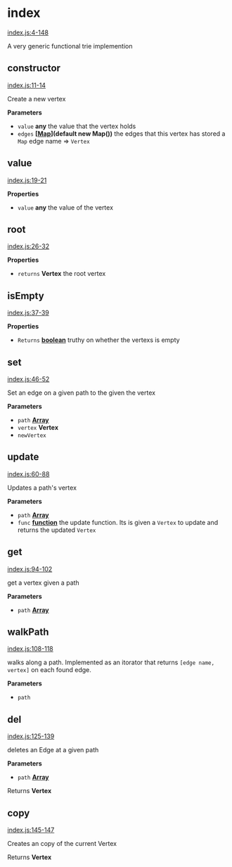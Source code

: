 <!-- Generated by documentation.js. Update this documentation by updating the source code. -->

# index

[index.js:4-148](https://github.com/wanderer/functional-dag/blob/d522d82d6eb0e39471ce61cd5225a49c689ac529/index.js#L4-L148 "Source code on GitHub")

A very generic functional trie implemention

## constructor

[index.js:11-14](https://github.com/wanderer/functional-dag/blob/d522d82d6eb0e39471ce61cd5225a49c689ac529/index.js#L11-L14 "Source code on GitHub")

Create a new vertex

**Parameters**

-   `value` **any** the value that the vertex holds
-   `edges` **\[[Map](https://developer.mozilla.org/en-US/docs/Web/JavaScript/Reference/Global_Objects/Map)](default new Map())** the edges that this vertex has stored a `Map` edge name => `Vertex`

## value

[index.js:19-21](https://github.com/wanderer/functional-dag/blob/d522d82d6eb0e39471ce61cd5225a49c689ac529/index.js#L19-L21 "Source code on GitHub")

**Properties**

-   `value` **any** the value of the vertex

## root

[index.js:26-32](https://github.com/wanderer/functional-dag/blob/d522d82d6eb0e39471ce61cd5225a49c689ac529/index.js#L26-L32 "Source code on GitHub")

**Properties**

-   `returns` **Vertex** the root vertex

## isEmpty

[index.js:37-39](https://github.com/wanderer/functional-dag/blob/d522d82d6eb0e39471ce61cd5225a49c689ac529/index.js#L37-L39 "Source code on GitHub")

**Properties**

-   `Returns` **[boolean](https://developer.mozilla.org/en-US/docs/Web/JavaScript/Reference/Global_Objects/Boolean)** truthy on whether the vertexs is empty

## set

[index.js:46-52](https://github.com/wanderer/functional-dag/blob/d522d82d6eb0e39471ce61cd5225a49c689ac529/index.js#L46-L52 "Source code on GitHub")

Set an edge on a given path to the given the vertex

**Parameters**

-   `path` **[Array](https://developer.mozilla.org/en-US/docs/Web/JavaScript/Reference/Global_Objects/Array)** 
-   `vertex` **Vertex** 
-   `newVertex`  

## update

[index.js:60-88](https://github.com/wanderer/functional-dag/blob/d522d82d6eb0e39471ce61cd5225a49c689ac529/index.js#L60-L88 "Source code on GitHub")

Updates a path's vertex

**Parameters**

-   `path` **[Array](https://developer.mozilla.org/en-US/docs/Web/JavaScript/Reference/Global_Objects/Array)** 
-   `func` **[function](https://developer.mozilla.org/en-US/docs/Web/JavaScript/Reference/Statements/function)** the update function. Its is given a `Vertex` to update
    and returns the updated `Vertex`

## get

[index.js:94-102](https://github.com/wanderer/functional-dag/blob/d522d82d6eb0e39471ce61cd5225a49c689ac529/index.js#L94-L102 "Source code on GitHub")

get a vertex given a path

**Parameters**

-   `path` **[Array](https://developer.mozilla.org/en-US/docs/Web/JavaScript/Reference/Global_Objects/Array)** 

## walkPath

[index.js:108-118](https://github.com/wanderer/functional-dag/blob/d522d82d6eb0e39471ce61cd5225a49c689ac529/index.js#L108-L118 "Source code on GitHub")

walks along a path. Implemented as an itorator that returns
`[edge name, vertex]` on each found edge.

**Parameters**

-   `path`  

## del

[index.js:125-139](https://github.com/wanderer/functional-dag/blob/d522d82d6eb0e39471ce61cd5225a49c689ac529/index.js#L125-L139 "Source code on GitHub")

deletes an Edge at a given path

**Parameters**

-   `path` **[Array](https://developer.mozilla.org/en-US/docs/Web/JavaScript/Reference/Global_Objects/Array)** 

Returns **Vertex** 

## copy

[index.js:145-147](https://github.com/wanderer/functional-dag/blob/d522d82d6eb0e39471ce61cd5225a49c689ac529/index.js#L145-L147 "Source code on GitHub")

Creates an copy of the current Vertex

Returns **Vertex** 
